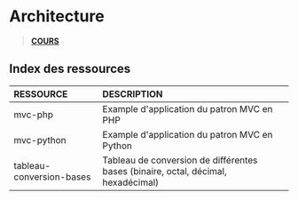# Architecture

> [**COURS**](https://www.youtube.com/playlist?list=PLrSOXFDHBtfFrlG51dj8p_zCV994yWahY)

## Index des ressources

|RESSOURCE|DESCRIPTION|
|:--|:--|
|mvc-php|Example d'application du patron MVC en PHP|
|mvc-python|Example d'application du patron MVC en Python|
|tableau-conversion-bases|Tableau de conversion de différentes bases (binaire, octal, décimal, hexadécimal)|
